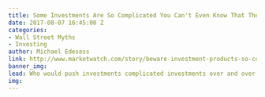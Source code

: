```yaml
---
title: Some Investments Are So Complicated You Can't Even Know That They Are Bad
date: 2017-08-07 16:45:00 Z
categories:
- Wall Street Myths
- Investing
author: Michael Edesess
link: http://www.marketwatch.com/story/beware-investment-products-so-complicated-its-hard-to-even-tell-if-theyre-bad-2017-08-07
banner_img: 
lead: Who would push investments complicated investments over and over again?
img: 
---
```


